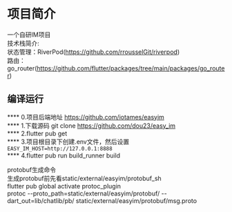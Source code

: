 # 项目简介
一个自研IM项目  
技术栈简介:  
状态管理：RiverPod(https://github.com/rrousselGit/riverpod)  
路由：go_router(https://github.com/flutter/packages/tree/main/packages/go_router)  

## 编译运行
****  0.项目后端地址 https://github.com/iotames/easyim  
****  1.下载源码 git clone https://github.com/dou23/easy_im  
****  2.flutter pub get  
****  3.项目根目录下创建.env文件，然后设置 `EASY_IM_HOST=http://127.0.0.1:8888`  
****  4.flutter pub run build_runner build  

protobuf生成命令  
生成protobuf前先看static/external/easyim/protobuf_sh  
flutter pub global activate protoc_plugin  
protoc --proto_path=static/external/easyim/protobuf/ --dart_out=lib/chatlib/pb/ static/external/easyim/protobuf/msg.proto  